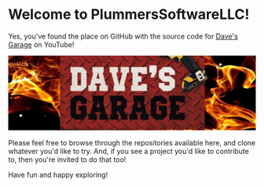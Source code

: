 # Welcome to PlummersSoftwareLLC!

Yes, you've found the place on GitHub with the source code for [Dave's Garage](https://www.youtube.com/@DavesGarage) on YouTube!

[![Dave's Garage](../assets/channelbanner.jpg)](https://www.youtube.com/@DavesGarage)

Please feel free to browse through the repositories available here, and clone whatever you'd like to try. And, if you see a project you'd like to contribute to, then you're invited to do that too!

Have fun and happy exploring!
